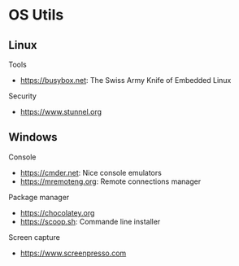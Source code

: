 # OS Utils

## Linux
Tools
* https://busybox.net: The Swiss Army Knife of Embedded Linux

Security
* https://www.stunnel.org

## Windows
Console
* https://cmder.net: Nice console emulators
* https://mremoteng.org: Remote connections manager

Package manager
* https://chocolatey.org
* https://scoop.sh: Commande line installer

Screen capture
* https://www.screenpresso.com
